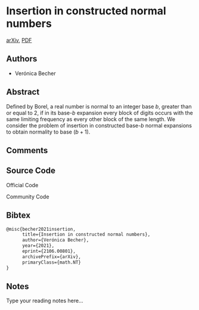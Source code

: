 
# Insertion in constructed normal numbers

[arXiv](https://arxiv.org/abs/2106.0801), [PDF](https://arxiv.org/pdf/2106.0801.pdf)

## Authors

- Verónica Becher

## Abstract

Defined by Borel, a real number is normal to an integer base $b$, greater than or equal to $2$, if in its base-$b$ expansion every block of digits occurs with the same limiting frequency as every other block of the same length. We consider the problem of insertion in constructed base-$b$ normal expansions to obtain normality to base $(b+1)$.

## Comments



## Source Code

Official Code



Community Code



## Bibtex

```tex
@misc{becher2021insertion,
      title={Insertion in constructed normal numbers}, 
      author={Verónica Becher},
      year={2021},
      eprint={2106.00801},
      archivePrefix={arXiv},
      primaryClass={math.NT}
}
```

## Notes

Type your reading notes here...

